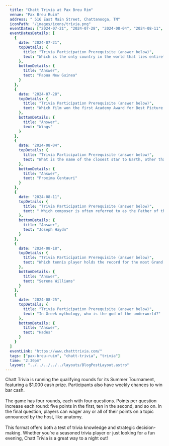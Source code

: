 ```yaml
---
  title: "Chatt Trivia at Pax Breu Rim"
  venue: "Pax Breu Ruim"
  address: " 516 East Main Street, Chattanooga, TN"
  iconPath: "/images/icons/trivia.png"
  eventDates: ["2024-07-21", "2024-07-28", "2024-08-04", "2024-08-11", "2024-08-18", "2024-08-25"]
  eventDatesDetails: [
    {
      date: "2024-07-21", 
      topDetails: {
        title: "Trivia Participation Prerequisite (answer below)", 
        text: "Which is the only country in the world that lies entirely in the Southern Hemisphere and begins with the letter P?"
      },
      bottomDetails: {
        title: "Answer", 
        text: "Papua New Guinea"
      }
    },
    {
      date: "2024-07-28", 
      topDetails: {
        title: "Trivia Participation Prerequisite (answer below)", 
        text: "Which film won the first Academy Award for Best Picture in 1929?"
      },
      bottomDetails: {
        title: "Answer", 
        text: "Wings"
      }
    },
    {
      date: "2024-08-04", 
      topDetails: {
        title: "Trivia Participation Prerequisite (answer below)", 
        text: "What is the name of the closest star to Earth, other than the Sun?"
      },
      bottomDetails: {
        title: "Answer", 
        text: "Proxima Centauri"
      }
    },
    {
      date: "2024-08-11", 
      topDetails: {
        title: "Trivia Participation Prerequisite (answer below)", 
        text: " Which composer is often referred to as the Father of the Symphony"
      },
      bottomDetails: {
        title: "Answer", 
        text: "Joseph Haydn"
      }
    },
    {
      date: "2024-08-18", 
      topDetails: {
        title: "Trivia Participation Prerequisite (answer below)", 
        text: "Which tennis player holds the record for the most Grand Slam singles titles in the Open Era as of 2023?"
      },
      bottomDetails: {
        title: "Answer", 
        text: "Serena Williams"
      }
    },
    {
      date: "2024-08-25", 
      topDetails: {
        title: "Trivia Participation Prerequisite (answer below)", 
        text: "In Greek mythology, who is the god of the underworld?"
      },
      bottomDetails: {
        title: "Answer", 
        text: "Hades"
      }
    }
  ]
  eventLink: "https://www.chatttrivia.com/"
  tags: ["pax-breu-ruim", "chatt-trivia", "trivia"]
  time: "2:30pm"
  layout: "../../../../../layouts/BlogPostLayout.astro"
---
```


Chatt Trivia is running the qualifying rounds for its Summer Tournament, featuring a $1,000 cash prize. Participants also have weekly chances to win bar cash.
<br><br>
The game has four rounds, each with four questions. Points per question increase each round: five points in the first, ten in the second, and so on. In the final question, players can wager any or all of their points on a topic announced by the host, like anatomy.
<br><br>
This format offers both a test of trivia knowledge and strategic decision-making. Whether you’re a seasoned trivia player or just looking for a fun evening, Chatt Trivia is a great way to a night out!
